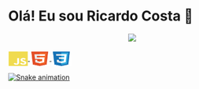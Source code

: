 # Olá! Eu sou Ricardo Costa 🚀

<div align="center">
  <a href="https://github.com/ricardolhc">
  <img height="180em" src="https://github-readme-stats.vercel.app/api?username=ricardolhc&show_icons=true&theme=tokyonight&include_all_commits=true&count_private=true"/>
</div>
<div style="display: inline_block"><br>
  <img align="center" alt="Js" height="30" width="40" src="https://raw.githubusercontent.com/devicons/devicon/master/icons/javascript/javascript-plain.svg">
  <img align="center" alt="HTML" height="30" width="40" src="https://raw.githubusercontent.com/devicons/devicon/master/icons/html5/html5-original.svg">
  <img align="center" alt="CSS" height="30" width="40" src="https://raw.githubusercontent.com/devicons/devicon/master/icons/css3/css3-original.svg">
</div>

![Snake animation](https://github.com/ricardolhc/ricardolhc/blob/output/github-contribution-grid-snake.svg)
